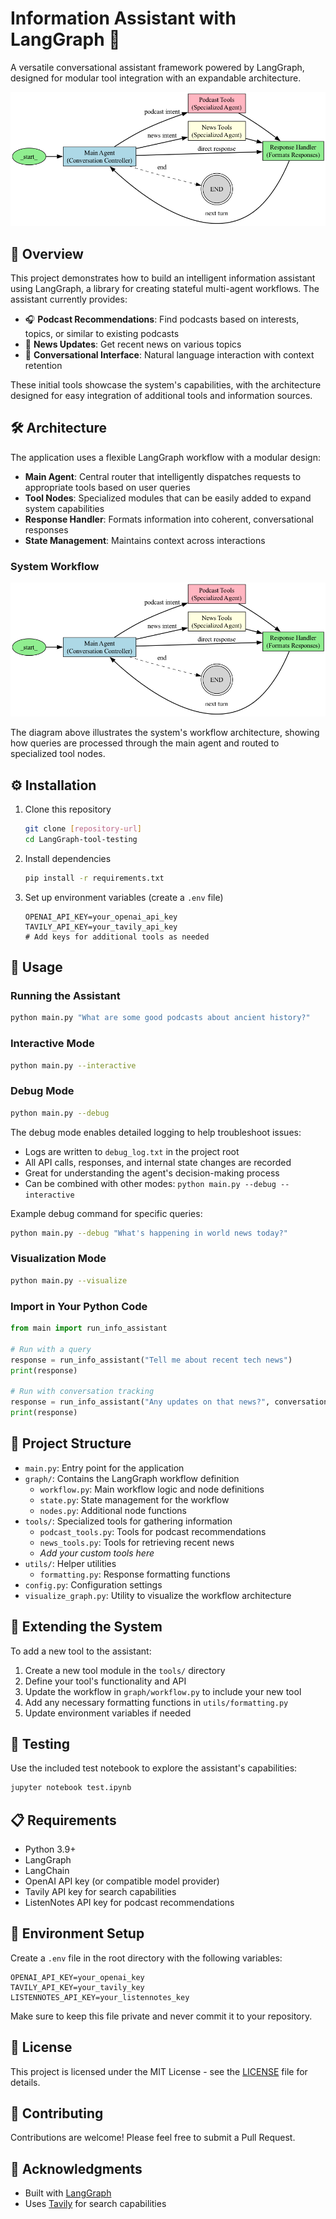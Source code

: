 # Information Assistant with LangGraph 🤖

A versatile conversational assistant framework powered by LangGraph, designed for modular tool integration with an expandable architecture.

![Info Assistant Workflow](info_assistant_workflow.png)

## 🎯 Overview

This project demonstrates how to build an intelligent information assistant using LangGraph, a library for creating stateful multi-agent workflows. The assistant currently provides:

- 🎧 **Podcast Recommendations**: Find podcasts based on interests, topics, or similar to existing podcasts
- 📰 **News Updates**: Get recent news on various topics
- 💬 **Conversational Interface**: Natural language interaction with context retention

These initial tools showcase the system's capabilities, with the architecture designed for easy integration of additional tools and information sources.

## 🛠️ Architecture

The application uses a flexible LangGraph workflow with a modular design:

- **Main Agent**: Central router that intelligently dispatches requests to appropriate tools based on user queries
- **Tool Nodes**: Specialized modules that can be easily added to expand system capabilities
- **Response Handler**: Formats information into coherent, conversational responses
- **State Management**: Maintains context across interactions

### System Workflow

![Info Assistant Workflow](info_assistant_workflow.png)

The diagram above illustrates the system's workflow architecture, showing how queries are processed through the main agent and routed to specialized tool nodes.

## ⚙️ Installation

1. Clone this repository
   ```bash
   git clone [repository-url]
   cd LangGraph-tool-testing
   ```

2. Install dependencies
   ```bash
   pip install -r requirements.txt
   ```

3. Set up environment variables (create a `.env` file)
   ```
   OPENAI_API_KEY=your_openai_api_key
   TAVILY_API_KEY=your_tavily_api_key
   # Add keys for additional tools as needed
   ```

## 🚀 Usage

### Running the Assistant

```bash
python main.py "What are some good podcasts about ancient history?"
```

### Interactive Mode

```bash
python main.py --interactive
```

### Debug Mode

```bash
python main.py --debug
```

The debug mode enables detailed logging to help troubleshoot issues:

- Logs are written to `debug_log.txt` in the project root
- All API calls, responses, and internal state changes are recorded
- Great for understanding the agent's decision-making process
- Can be combined with other modes: `python main.py --debug --interactive`

Example debug command for specific queries:
```bash
python main.py --debug "What's happening in world news today?"
```

### Visualization Mode

```bash
python main.py --visualize
```

### Import in Your Python Code

```python
from main import run_info_assistant

# Run with a query
response = run_info_assistant("Tell me about recent tech news")
print(response)

# Run with conversation tracking
response = run_info_assistant("Any updates on that news?", conversation_id="user123")
print(response)
```

## 📁 Project Structure

- `main.py`: Entry point for the application
- `graph/`: Contains the LangGraph workflow definition
  - `workflow.py`: Main workflow logic and node definitions
  - `state.py`: State management for the workflow
  - `nodes.py`: Additional node functions
- `tools/`: Specialized tools for gathering information
  - `podcast_tools.py`: Tools for podcast recommendations
  - `news_tools.py`: Tools for retrieving recent news
  - *Add your custom tools here*
- `utils/`: Helper utilities
  - `formatting.py`: Response formatting functions
- `config.py`: Configuration settings
- `visualize_graph.py`: Utility to visualize the workflow architecture

## 🔧 Extending the System

To add a new tool to the assistant:

1. Create a new tool module in the `tools/` directory
2. Define your tool's functionality and API
3. Update the workflow in `graph/workflow.py` to include your new tool
4. Add any necessary formatting functions in `utils/formatting.py`
5. Update environment variables if needed

## 🧪 Testing

Use the included test notebook to explore the assistant's capabilities:

```bash
jupyter notebook test.ipynb
```

## 📋 Requirements

- Python 3.9+
- LangGraph
- LangChain
- OpenAI API key (or compatible model provider)
- Tavily API key for search capabilities
- ListenNotes API key for podcast recommendations

## 🔐 Environment Setup

Create a `.env` file in the root directory with the following variables:
```
OPENAI_API_KEY=your_openai_key
TAVILY_API_KEY=your_tavily_key
LISTENNOTES_API_KEY=your_listennotes_key
```

Make sure to keep this file private and never commit it to your repository.

## 📄 License

This project is licensed under the MIT License - see the [LICENSE](LICENSE) file for details.

## 🤝 Contributing

Contributions are welcome! Please feel free to submit a Pull Request.

## 🙏 Acknowledgments

- Built with [LangGraph](https://github.com/langchain-ai/langgraph)
- Uses [Tavily](https://tavily.com/) for search capabilities